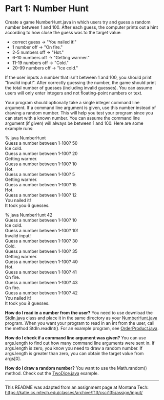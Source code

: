 # Part 1: Number Hunt  

Create a game NumberHunt.java in which users try and guess a random number between 1 and 100. After each guess, the computer prints out a hint according to how close the guess was to the target value:  
* correct guess -> "You nailed it!"  
* 1 number off -> "On fire."  
* 2-5 numbers off -> "Hot."  
* 6-10 numbers off -> "Getting warmer."  
* 11-19 numbers off -> "Cold."  
* 20-99 numbers off -> "Ice cold."  

If the user inputs a number that isn't between 1 and 100, you should print "Invalid input!". After correctly guessing the number, the game should print the total number of guesses (including invalid guesses). You can assume users will only enter integers and not floating-point numbers or text.  

Your program should optionally take a single integer command line argument. If a command line argument is given, use this number instead of drawing a random number. This will help you test your program since you can start with a known number. You can assume the command line argument (if given) will always be between 1 and 100. Here are some example runs:  

% java NumberHunt  
Guess a number between 1-100? 50  
Ice cold.  
Guess a number between 1-100? 20  
Getting warmer.  
Guess a number between 1-100? 10  
Hot.  
Guess a number between 1-100? 5  
Getting warmer.  
Guess a number between 1-100? 15  
Hot.  
Guess a number between 1-100? 12  
You nailed it!  
It took you 6 guesses.  

% java NumberHunt 42  
Guess a number between 1-100? 10  
Ice cold.  
Guess a number between 1-100? 101  
Invalid input!  
Guess a number between 1-100? 30  
Cold.  
Guess a number between 1-100? 35  
Getting warmer.  
Guess a number between 1-100? 40  
Hot.  
Guess a number between 1-100? 41  
On fire.  
Guess a number between 1-100? 43  
On fire.  
Guess a number between 1-100? 42  
You nailed it!  
It took you 8 guesses.  

**How do I read in a number from the user?** You need to use download the [StdIn.java](StdIn.java) class and place it in the same directory as your [NumberHunt.java](NumberHunt.java) program. When you want your program to read in an int from the user, call the method StdIn.readInt(). For an example program, see [OrderProduct.java](https://katie.cs.mtech.edu/classes/archive/f13/csci135/examples/OrderProduct.java).

**How do I check if a command line argument was given?** You can use args.length to find out how many command line arguments were sent in. If args.length is zero, you know you need to draw a random number. If args.length is greater than zero, you can obtain the target value from args[0].  

**How do I draw a random number?** You want to use the Math.random() method. Check out the [TwoDice.java](https://katie.cs.mtech.edu/classes/archive/f13/csci135/examples/TwoDice.java) example.

---

This README was adapted from an assignment page at Montana Tech: https://katie.cs.mtech.edu/classes/archive/f13/csci135/assign/input/
